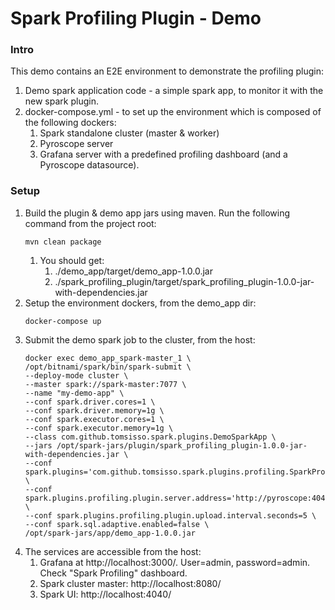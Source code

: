 # Spark Profiling Plugin - Demo

### Intro
This demo contains an E2E environment to demonstrate the profiling plugin:
1. Demo spark application code - a simple spark app, to monitor it with the new spark plugin.
2. docker-compose.yml - to set up the environment which is composed of the following dockers: 
   1. Spark standalone cluster (master & worker) 
   2. Pyroscope server 
   3. Grafana server with a predefined profiling dashboard (and a Pyroscope datasource).  

### Setup
1. Build the plugin & demo app jars using maven. Run the following command from the project root:
   ```
   mvn clean package
   ```
   1. You should get:
      1. ./demo_app/target/demo_app-1.0.0.jar
      2. ./spark_profiling_plugin/target/spark_profiling_plugin-1.0.0-jar-with-dependencies.jar
2. Setup the environment dockers, from the demo_app dir: 
   ``` 
   docker-compose up 
   ```
3. Submit the demo spark job to the cluster, from the host:
   ``` 
   docker exec demo_app_spark-master_1 \
   /opt/bitnami/spark/bin/spark-submit \
   --deploy-mode cluster \
   --master spark://spark-master:7077 \
   --name "my-demo-app" \
   --conf spark.driver.cores=1 \
   --conf spark.driver.memory=1g \
   --conf spark.executor.cores=1 \
   --conf spark.executor.memory=1g \
   --class com.github.tomsisso.spark.plugins.DemoSparkApp \
   --jars /opt/spark-jars/plugin/spark_profiling_plugin-1.0.0-jar-with-dependencies.jar \
   --conf spark.plugins='com.github.tomsisso.spark.plugins.profiling.SparkProfilingPlugin' \
   --conf spark.plugins.profiling.plugin.server.address='http://pyroscope:4040' \
   --conf spark.plugins.profiling.plugin.upload.interval.seconds=5 \
   --conf spark.sql.adaptive.enabled=false \
   /opt/spark-jars/app/demo_app-1.0.0.jar
   ```
4. The services are accessible from the host:
   1. Grafana at http://localhost:3000/. User=admin, password=admin. Check "Spark Profiling" dashboard.
   2. Spark cluster master: http://localhost:8080/
   3. Spark UI: http://localhost:4040/